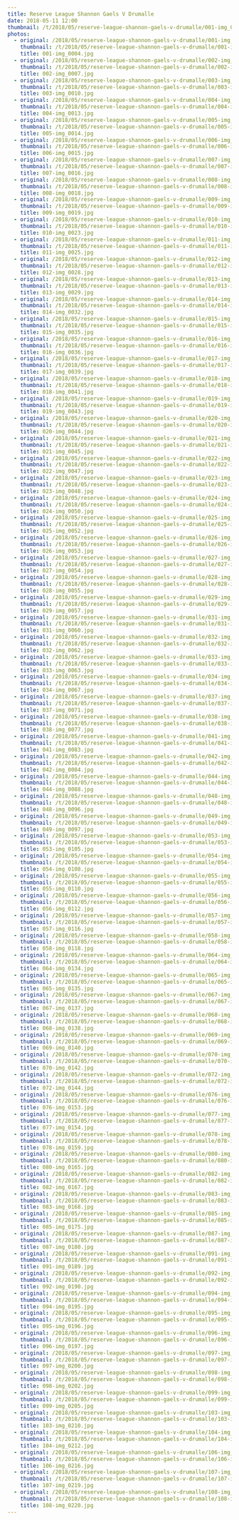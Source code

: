 ```yaml
---
title: Reserve League Shannon Gaels V Drumalle
date: 2018-05-11 12:00
thumbnail: /t/2018/05/reserve-league-shannon-gaels-v-drumalle/001-img_0004.jpg
photos:
  - original: /2018/05/reserve-league-shannon-gaels-v-drumalle/001-img_0004.jpg
    thumbnail: /t/2018/05/reserve-league-shannon-gaels-v-drumalle/001-img_0004.jpg
    title: 001-img_0004.jpg
  - original: /2018/05/reserve-league-shannon-gaels-v-drumalle/002-img_0007.jpg
    thumbnail: /t/2018/05/reserve-league-shannon-gaels-v-drumalle/002-img_0007.jpg
    title: 002-img_0007.jpg
  - original: /2018/05/reserve-league-shannon-gaels-v-drumalle/003-img_0010.jpg
    thumbnail: /t/2018/05/reserve-league-shannon-gaels-v-drumalle/003-img_0010.jpg
    title: 003-img_0010.jpg
  - original: /2018/05/reserve-league-shannon-gaels-v-drumalle/004-img_0013.jpg
    thumbnail: /t/2018/05/reserve-league-shannon-gaels-v-drumalle/004-img_0013.jpg
    title: 004-img_0013.jpg
  - original: /2018/05/reserve-league-shannon-gaels-v-drumalle/005-img_0014.jpg
    thumbnail: /t/2018/05/reserve-league-shannon-gaels-v-drumalle/005-img_0014.jpg
    title: 005-img_0014.jpg
  - original: /2018/05/reserve-league-shannon-gaels-v-drumalle/006-img_0015.jpg
    thumbnail: /t/2018/05/reserve-league-shannon-gaels-v-drumalle/006-img_0015.jpg
    title: 006-img_0015.jpg
  - original: /2018/05/reserve-league-shannon-gaels-v-drumalle/007-img_0016.jpg
    thumbnail: /t/2018/05/reserve-league-shannon-gaels-v-drumalle/007-img_0016.jpg
    title: 007-img_0016.jpg
  - original: /2018/05/reserve-league-shannon-gaels-v-drumalle/008-img_0018.jpg
    thumbnail: /t/2018/05/reserve-league-shannon-gaels-v-drumalle/008-img_0018.jpg
    title: 008-img_0018.jpg
  - original: /2018/05/reserve-league-shannon-gaels-v-drumalle/009-img_0019.jpg
    thumbnail: /t/2018/05/reserve-league-shannon-gaels-v-drumalle/009-img_0019.jpg
    title: 009-img_0019.jpg
  - original: /2018/05/reserve-league-shannon-gaels-v-drumalle/010-img_0023.jpg
    thumbnail: /t/2018/05/reserve-league-shannon-gaels-v-drumalle/010-img_0023.jpg
    title: 010-img_0023.jpg
  - original: /2018/05/reserve-league-shannon-gaels-v-drumalle/011-img_0025.jpg
    thumbnail: /t/2018/05/reserve-league-shannon-gaels-v-drumalle/011-img_0025.jpg
    title: 011-img_0025.jpg
  - original: /2018/05/reserve-league-shannon-gaels-v-drumalle/012-img_0028.jpg
    thumbnail: /t/2018/05/reserve-league-shannon-gaels-v-drumalle/012-img_0028.jpg
    title: 012-img_0028.jpg
  - original: /2018/05/reserve-league-shannon-gaels-v-drumalle/013-img_0029.jpg
    thumbnail: /t/2018/05/reserve-league-shannon-gaels-v-drumalle/013-img_0029.jpg
    title: 013-img_0029.jpg
  - original: /2018/05/reserve-league-shannon-gaels-v-drumalle/014-img_0032.jpg
    thumbnail: /t/2018/05/reserve-league-shannon-gaels-v-drumalle/014-img_0032.jpg
    title: 014-img_0032.jpg
  - original: /2018/05/reserve-league-shannon-gaels-v-drumalle/015-img_0035.jpg
    thumbnail: /t/2018/05/reserve-league-shannon-gaels-v-drumalle/015-img_0035.jpg
    title: 015-img_0035.jpg
  - original: /2018/05/reserve-league-shannon-gaels-v-drumalle/016-img_0036.jpg
    thumbnail: /t/2018/05/reserve-league-shannon-gaels-v-drumalle/016-img_0036.jpg
    title: 016-img_0036.jpg
  - original: /2018/05/reserve-league-shannon-gaels-v-drumalle/017-img_0039.jpg
    thumbnail: /t/2018/05/reserve-league-shannon-gaels-v-drumalle/017-img_0039.jpg
    title: 017-img_0039.jpg
  - original: /2018/05/reserve-league-shannon-gaels-v-drumalle/018-img_0041.jpg
    thumbnail: /t/2018/05/reserve-league-shannon-gaels-v-drumalle/018-img_0041.jpg
    title: 018-img_0041.jpg
  - original: /2018/05/reserve-league-shannon-gaels-v-drumalle/019-img_0043.jpg
    thumbnail: /t/2018/05/reserve-league-shannon-gaels-v-drumalle/019-img_0043.jpg
    title: 019-img_0043.jpg
  - original: /2018/05/reserve-league-shannon-gaels-v-drumalle/020-img_0044.jpg
    thumbnail: /t/2018/05/reserve-league-shannon-gaels-v-drumalle/020-img_0044.jpg
    title: 020-img_0044.jpg
  - original: /2018/05/reserve-league-shannon-gaels-v-drumalle/021-img_0045.jpg
    thumbnail: /t/2018/05/reserve-league-shannon-gaels-v-drumalle/021-img_0045.jpg
    title: 021-img_0045.jpg
  - original: /2018/05/reserve-league-shannon-gaels-v-drumalle/022-img_0047.jpg
    thumbnail: /t/2018/05/reserve-league-shannon-gaels-v-drumalle/022-img_0047.jpg
    title: 022-img_0047.jpg
  - original: /2018/05/reserve-league-shannon-gaels-v-drumalle/023-img_0048.jpg
    thumbnail: /t/2018/05/reserve-league-shannon-gaels-v-drumalle/023-img_0048.jpg
    title: 023-img_0048.jpg
  - original: /2018/05/reserve-league-shannon-gaels-v-drumalle/024-img_0050.jpg
    thumbnail: /t/2018/05/reserve-league-shannon-gaels-v-drumalle/024-img_0050.jpg
    title: 024-img_0050.jpg
  - original: /2018/05/reserve-league-shannon-gaels-v-drumalle/025-img_0052.jpg
    thumbnail: /t/2018/05/reserve-league-shannon-gaels-v-drumalle/025-img_0052.jpg
    title: 025-img_0052.jpg
  - original: /2018/05/reserve-league-shannon-gaels-v-drumalle/026-img_0053.jpg
    thumbnail: /t/2018/05/reserve-league-shannon-gaels-v-drumalle/026-img_0053.jpg
    title: 026-img_0053.jpg
  - original: /2018/05/reserve-league-shannon-gaels-v-drumalle/027-img_0054.jpg
    thumbnail: /t/2018/05/reserve-league-shannon-gaels-v-drumalle/027-img_0054.jpg
    title: 027-img_0054.jpg
  - original: /2018/05/reserve-league-shannon-gaels-v-drumalle/028-img_0055.jpg
    thumbnail: /t/2018/05/reserve-league-shannon-gaels-v-drumalle/028-img_0055.jpg
    title: 028-img_0055.jpg
  - original: /2018/05/reserve-league-shannon-gaels-v-drumalle/029-img_0057.jpg
    thumbnail: /t/2018/05/reserve-league-shannon-gaels-v-drumalle/029-img_0057.jpg
    title: 029-img_0057.jpg
  - original: /2018/05/reserve-league-shannon-gaels-v-drumalle/031-img_0060.jpg
    thumbnail: /t/2018/05/reserve-league-shannon-gaels-v-drumalle/031-img_0060.jpg
    title: 031-img_0060.jpg
  - original: /2018/05/reserve-league-shannon-gaels-v-drumalle/032-img_0062.jpg
    thumbnail: /t/2018/05/reserve-league-shannon-gaels-v-drumalle/032-img_0062.jpg
    title: 032-img_0062.jpg
  - original: /2018/05/reserve-league-shannon-gaels-v-drumalle/033-img_0063.jpg
    thumbnail: /t/2018/05/reserve-league-shannon-gaels-v-drumalle/033-img_0063.jpg
    title: 033-img_0063.jpg
  - original: /2018/05/reserve-league-shannon-gaels-v-drumalle/034-img_0067.jpg
    thumbnail: /t/2018/05/reserve-league-shannon-gaels-v-drumalle/034-img_0067.jpg
    title: 034-img_0067.jpg
  - original: /2018/05/reserve-league-shannon-gaels-v-drumalle/037-img_0071.jpg
    thumbnail: /t/2018/05/reserve-league-shannon-gaels-v-drumalle/037-img_0071.jpg
    title: 037-img_0071.jpg
  - original: /2018/05/reserve-league-shannon-gaels-v-drumalle/038-img_0077.jpg
    thumbnail: /t/2018/05/reserve-league-shannon-gaels-v-drumalle/038-img_0077.jpg
    title: 038-img_0077.jpg
  - original: /2018/05/reserve-league-shannon-gaels-v-drumalle/041-img_0083.jpg
    thumbnail: /t/2018/05/reserve-league-shannon-gaels-v-drumalle/041-img_0083.jpg
    title: 041-img_0083.jpg
  - original: /2018/05/reserve-league-shannon-gaels-v-drumalle/042-img_0084.jpg
    thumbnail: /t/2018/05/reserve-league-shannon-gaels-v-drumalle/042-img_0084.jpg
    title: 042-img_0084.jpg
  - original: /2018/05/reserve-league-shannon-gaels-v-drumalle/044-img_0088.jpg
    thumbnail: /t/2018/05/reserve-league-shannon-gaels-v-drumalle/044-img_0088.jpg
    title: 044-img_0088.jpg
  - original: /2018/05/reserve-league-shannon-gaels-v-drumalle/048-img_0096.jpg
    thumbnail: /t/2018/05/reserve-league-shannon-gaels-v-drumalle/048-img_0096.jpg
    title: 048-img_0096.jpg
  - original: /2018/05/reserve-league-shannon-gaels-v-drumalle/049-img_0097.jpg
    thumbnail: /t/2018/05/reserve-league-shannon-gaels-v-drumalle/049-img_0097.jpg
    title: 049-img_0097.jpg
  - original: /2018/05/reserve-league-shannon-gaels-v-drumalle/053-img_0105.jpg
    thumbnail: /t/2018/05/reserve-league-shannon-gaels-v-drumalle/053-img_0105.jpg
    title: 053-img_0105.jpg
  - original: /2018/05/reserve-league-shannon-gaels-v-drumalle/054-img_0108.jpg
    thumbnail: /t/2018/05/reserve-league-shannon-gaels-v-drumalle/054-img_0108.jpg
    title: 054-img_0108.jpg
  - original: /2018/05/reserve-league-shannon-gaels-v-drumalle/055-img_0110.jpg
    thumbnail: /t/2018/05/reserve-league-shannon-gaels-v-drumalle/055-img_0110.jpg
    title: 055-img_0110.jpg
  - original: /2018/05/reserve-league-shannon-gaels-v-drumalle/056-img_0112.jpg
    thumbnail: /t/2018/05/reserve-league-shannon-gaels-v-drumalle/056-img_0112.jpg
    title: 056-img_0112.jpg
  - original: /2018/05/reserve-league-shannon-gaels-v-drumalle/057-img_0116.jpg
    thumbnail: /t/2018/05/reserve-league-shannon-gaels-v-drumalle/057-img_0116.jpg
    title: 057-img_0116.jpg
  - original: /2018/05/reserve-league-shannon-gaels-v-drumalle/058-img_0118.jpg
    thumbnail: /t/2018/05/reserve-league-shannon-gaels-v-drumalle/058-img_0118.jpg
    title: 058-img_0118.jpg
  - original: /2018/05/reserve-league-shannon-gaels-v-drumalle/064-img_0134.jpg
    thumbnail: /t/2018/05/reserve-league-shannon-gaels-v-drumalle/064-img_0134.jpg
    title: 064-img_0134.jpg
  - original: /2018/05/reserve-league-shannon-gaels-v-drumalle/065-img_0135.jpg
    thumbnail: /t/2018/05/reserve-league-shannon-gaels-v-drumalle/065-img_0135.jpg
    title: 065-img_0135.jpg
  - original: /2018/05/reserve-league-shannon-gaels-v-drumalle/067-img_0137.jpg
    thumbnail: /t/2018/05/reserve-league-shannon-gaels-v-drumalle/067-img_0137.jpg
    title: 067-img_0137.jpg
  - original: /2018/05/reserve-league-shannon-gaels-v-drumalle/068-img_0138.jpg
    thumbnail: /t/2018/05/reserve-league-shannon-gaels-v-drumalle/068-img_0138.jpg
    title: 068-img_0138.jpg
  - original: /2018/05/reserve-league-shannon-gaels-v-drumalle/069-img_0140.jpg
    thumbnail: /t/2018/05/reserve-league-shannon-gaels-v-drumalle/069-img_0140.jpg
    title: 069-img_0140.jpg
  - original: /2018/05/reserve-league-shannon-gaels-v-drumalle/070-img_0142.jpg
    thumbnail: /t/2018/05/reserve-league-shannon-gaels-v-drumalle/070-img_0142.jpg
    title: 070-img_0142.jpg
  - original: /2018/05/reserve-league-shannon-gaels-v-drumalle/072-img_0144.jpg
    thumbnail: /t/2018/05/reserve-league-shannon-gaels-v-drumalle/072-img_0144.jpg
    title: 072-img_0144.jpg
  - original: /2018/05/reserve-league-shannon-gaels-v-drumalle/076-img_0153.jpg
    thumbnail: /t/2018/05/reserve-league-shannon-gaels-v-drumalle/076-img_0153.jpg
    title: 076-img_0153.jpg
  - original: /2018/05/reserve-league-shannon-gaels-v-drumalle/077-img_0154.jpg
    thumbnail: /t/2018/05/reserve-league-shannon-gaels-v-drumalle/077-img_0154.jpg
    title: 077-img_0154.jpg
  - original: /2018/05/reserve-league-shannon-gaels-v-drumalle/078-img_0159.jpg
    thumbnail: /t/2018/05/reserve-league-shannon-gaels-v-drumalle/078-img_0159.jpg
    title: 078-img_0159.jpg
  - original: /2018/05/reserve-league-shannon-gaels-v-drumalle/080-img_0165.jpg
    thumbnail: /t/2018/05/reserve-league-shannon-gaels-v-drumalle/080-img_0165.jpg
    title: 080-img_0165.jpg
  - original: /2018/05/reserve-league-shannon-gaels-v-drumalle/082-img_0167.jpg
    thumbnail: /t/2018/05/reserve-league-shannon-gaels-v-drumalle/082-img_0167.jpg
    title: 082-img_0167.jpg
  - original: /2018/05/reserve-league-shannon-gaels-v-drumalle/083-img_0168.jpg
    thumbnail: /t/2018/05/reserve-league-shannon-gaels-v-drumalle/083-img_0168.jpg
    title: 083-img_0168.jpg
  - original: /2018/05/reserve-league-shannon-gaels-v-drumalle/085-img_0175.jpg
    thumbnail: /t/2018/05/reserve-league-shannon-gaels-v-drumalle/085-img_0175.jpg
    title: 085-img_0175.jpg
  - original: /2018/05/reserve-league-shannon-gaels-v-drumalle/087-img_0180.jpg
    thumbnail: /t/2018/05/reserve-league-shannon-gaels-v-drumalle/087-img_0180.jpg
    title: 087-img_0180.jpg
  - original: /2018/05/reserve-league-shannon-gaels-v-drumalle/091-img_0189.jpg
    thumbnail: /t/2018/05/reserve-league-shannon-gaels-v-drumalle/091-img_0189.jpg
    title: 091-img_0189.jpg
  - original: /2018/05/reserve-league-shannon-gaels-v-drumalle/092-img_0190.jpg
    thumbnail: /t/2018/05/reserve-league-shannon-gaels-v-drumalle/092-img_0190.jpg
    title: 092-img_0190.jpg
  - original: /2018/05/reserve-league-shannon-gaels-v-drumalle/094-img_0195.jpg
    thumbnail: /t/2018/05/reserve-league-shannon-gaels-v-drumalle/094-img_0195.jpg
    title: 094-img_0195.jpg
  - original: /2018/05/reserve-league-shannon-gaels-v-drumalle/095-img_0196.jpg
    thumbnail: /t/2018/05/reserve-league-shannon-gaels-v-drumalle/095-img_0196.jpg
    title: 095-img_0196.jpg
  - original: /2018/05/reserve-league-shannon-gaels-v-drumalle/096-img_0197.jpg
    thumbnail: /t/2018/05/reserve-league-shannon-gaels-v-drumalle/096-img_0197.jpg
    title: 096-img_0197.jpg
  - original: /2018/05/reserve-league-shannon-gaels-v-drumalle/097-img_0200.jpg
    thumbnail: /t/2018/05/reserve-league-shannon-gaels-v-drumalle/097-img_0200.jpg
    title: 097-img_0200.jpg
  - original: /2018/05/reserve-league-shannon-gaels-v-drumalle/098-img_0202.jpg
    thumbnail: /t/2018/05/reserve-league-shannon-gaels-v-drumalle/098-img_0202.jpg
    title: 098-img_0202.jpg
  - original: /2018/05/reserve-league-shannon-gaels-v-drumalle/099-img_0205.jpg
    thumbnail: /t/2018/05/reserve-league-shannon-gaels-v-drumalle/099-img_0205.jpg
    title: 099-img_0205.jpg
  - original: /2018/05/reserve-league-shannon-gaels-v-drumalle/103-img_0210.jpg
    thumbnail: /t/2018/05/reserve-league-shannon-gaels-v-drumalle/103-img_0210.jpg
    title: 103-img_0210.jpg
  - original: /2018/05/reserve-league-shannon-gaels-v-drumalle/104-img_0212.jpg
    thumbnail: /t/2018/05/reserve-league-shannon-gaels-v-drumalle/104-img_0212.jpg
    title: 104-img_0212.jpg
  - original: /2018/05/reserve-league-shannon-gaels-v-drumalle/106-img_0216.jpg
    thumbnail: /t/2018/05/reserve-league-shannon-gaels-v-drumalle/106-img_0216.jpg
    title: 106-img_0216.jpg
  - original: /2018/05/reserve-league-shannon-gaels-v-drumalle/107-img_0219.jpg
    thumbnail: /t/2018/05/reserve-league-shannon-gaels-v-drumalle/107-img_0219.jpg
    title: 107-img_0219.jpg
  - original: /2018/05/reserve-league-shannon-gaels-v-drumalle/108-img_0220.jpg
    thumbnail: /t/2018/05/reserve-league-shannon-gaels-v-drumalle/108-img_0220.jpg
    title: 108-img_0220.jpg
---
```

